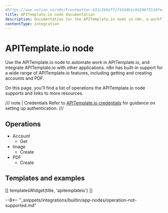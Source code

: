 ```yaml
---
#https://www.notion.so/n8n/Frontmatter-432c2b8dff1f43d4b1c8d20075510fe4
title: APITemplate.io node documentation
description: Documentation for the APITemplate.io node in n8n, a workflow automation platform. Includes details of operations and configuration, and links to examples and credentials information.
contentType: integration
---
```


# APITemplate.io node

Use the APITemplate.io node to automate work in APITemplate.io, and integrate APITemplate.io with other applications. n8n has built-in support for a wide range of APITemplate.io features, including getting and creating accounts and PDF.

On this page, you'll find a list of operations the APITemplate.io node supports and links to more resources.

/// note | Credentials
Refer to [APITemplate.io credentials](/integrations/builtin/credentials/apitemplateio/) for guidance on setting up authentication. 
///

## Operations

* Account
  * Get
* Image
  * Create
* PDF
  * Create

## Templates and examples

<!-- see https://www.notion.so/n8n/Pull-in-templates-for-the-integrations-pages-37c716837b804d30a33b47475f6e3780 -->
[[ templatesWidget(title, 'apitemplateio') ]]

--8<-- "_snippets/integrations/builtin/app-nodes/operation-not-supported.md"


